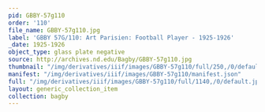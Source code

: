 ```yaml
---
pid: GBBY-57g110
order: '110'
file_name: GBBY-57g110.jpg
label: 'GBBY 57G/110: Art Parisien: Football Player - 1925-1926'
_date: 1925-1926
object_type: glass plate negative
source: http://archives.nd.edu/Bagby/GBBY-57g110.jpg
thumbnail: "/img/derivatives/iiif/images/GBBY-57g110/full/250,/0/default.jpg"
manifest: "/img/derivatives/iiif/images/GBBY-57g110/manifest.json"
full: "/img/derivatives/iiif/images/GBBY-57g110/full/1140,/0/default.jpg"
layout: generic_collection_item
collection: bagby
---
```

